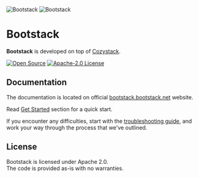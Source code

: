 ![Bootstack](img/boostack-logo-black.svg#gh-light-mode-only)
![Bootstack](img/boostack-logo-white.svg#gh-dark-mode-only)

# Bootstack

**Bootstack** is developed on top of [Cozystack](https://github.com/aenix-io/cozystack).

[![Open Source](https://img.shields.io/badge/Open-Source-brightgreen)](https://opensource.org/)
[![Apache-2.0 License](https://img.shields.io/github/license/bootstack-net/bootstack)](https://opensource.org/licenses/)




## Documentation

The documentation is located on official [bootstack.bootstack.net](https://bootstack.bootstack.net) website.

Read [Get Started](https://cozystack.io/docs/get-started/) section for a quick start.

If you encounter any difficulties, start with the [troubleshooting guide](https://bootstack.bootstack.net/docs/), and work your way through the process that we've outlined.

## License

Bootstack is licensed under Apache 2.0.  
The code is provided as-is with no warranties.
